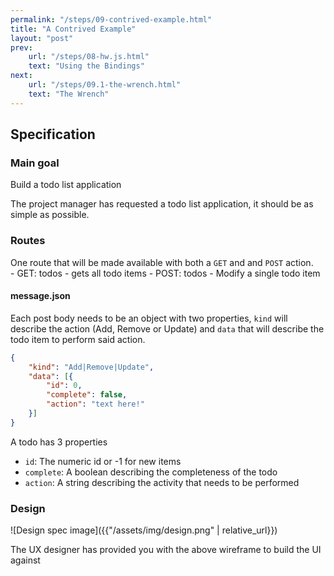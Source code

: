 ```yaml
---
permalink: "/steps/09-contrived-example.html"
title: "A Contrived Example"
layout: "post"
prev: 
    url: "/steps/08-hw.js.html"
    text: "Using the Bindings"
next: 
    url: "/steps/09.1-the-wrench.html"
    text: "The Wrench"
---
```

## Specification
### Main goal
Build a todo list application

<div class="explain">
The project manager has requested a todo list application, it should be as simple as possible.
</div>

### Routes
<div class="explain">
One route that will be made available with both a <code>GET</code> and and <code>POST</code> action.
</div>
- GET: todos
    - gets all todo items
- POST: todos
    - Modify a single todo item

#### message.json
<div class="explain">
<p>Each post body needs to be an object with two properties, <code>kind</code> will describe the action (Add, Remove or Update) and <code>data</code> that will describe the todo item to perform said action.</p>
</div>

```json
{
    "kind": "Add|Remove|Update",
    "data": [{
        "id": 0,
        "complete": false,
        "action": "text here!"
    }]
}
```
<div class="explain">
<p>A todo has 3 properties</p>
<ul>
<li><code>id</code>: The numeric id or -1 for new items</li>
<li><code>complete</code>: A boolean describing the completeness of the todo</li>
<li><code>action</code>: A string describing the activity that needs to be performed</li>
</ul>
</div>

### Design

![Design spec image]({{"/assets/img/design.png" | relative_url}})

<div class="explain">
The UX designer has provided you with the above wireframe to build the UI against
</div>